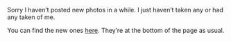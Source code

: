 Sorry I haven’t posted new photos in a while. I just haven’t taken any or had any taken of me.

You can find the new ones [here](http://picasaweb.google.com/seifertalex/Parties). They’re at the bottom of the page as usual.